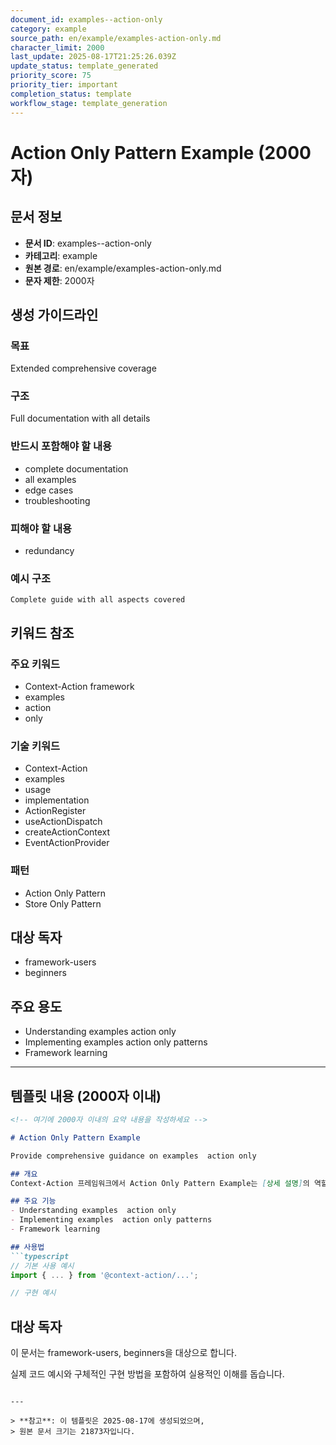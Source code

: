 ```yaml
---
document_id: examples--action-only
category: example
source_path: en/example/examples-action-only.md
character_limit: 2000
last_update: 2025-08-17T21:25:26.039Z
update_status: template_generated
priority_score: 75
priority_tier: important
completion_status: template
workflow_stage: template_generation
---
```


# Action Only Pattern Example (2000자)

## 문서 정보
- **문서 ID**: examples--action-only
- **카테고리**: example
- **원본 경로**: en/example/examples-action-only.md
- **문자 제한**: 2000자

## 생성 가이드라인

### 목표
Extended comprehensive coverage

### 구조
Full documentation with all details

### 반드시 포함해야 할 내용
- complete documentation
- all examples
- edge cases
- troubleshooting

### 피해야 할 내용  
- redundancy

### 예시 구조
```
Complete guide with all aspects covered
```

## 키워드 참조

### 주요 키워드
- Context-Action framework
- examples
- action
- only

### 기술 키워드
- Context-Action
- examples
- usage
- implementation
- ActionRegister
- useActionDispatch
- createActionContext
- EventActionProvider

### 패턴
- Action Only Pattern
- Store Only Pattern

## 대상 독자
- framework-users
- beginners

## 주요 용도
- Understanding examples  action only
- Implementing examples  action only patterns
- Framework learning

---

## 템플릿 내용 (2000자 이내)

```markdown
<!-- 여기에 2000자 이내의 요약 내용을 작성하세요 -->

# Action Only Pattern Example

Provide comprehensive guidance on examples  action only

## 개요
Context-Action 프레임워크에서 Action Only Pattern Example는 [상세 설명]의 역할을 담당합니다.

## 주요 기능
- Understanding examples  action only
- Implementing examples  action only patterns
- Framework learning

## 사용법
```typescript
// 기본 사용 예시
import { ... } from '@context-action/...';

// 구현 예시
```

## 대상 독자
이 문서는 framework-users, beginners을 대상으로 합니다.

실제 코드 예시와 구체적인 구현 방법을 포함하여 실용적인 이해를 돕습니다.
```

---

> **참고**: 이 템플릿은 2025-08-17에 생성되었으며, 
> 원본 문서 크기는 21873자입니다.
